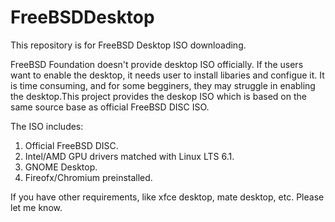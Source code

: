 # FreeBSDDesktop
This repository is for FreeBSD Desktop ISO downloading.

FreeBSD Foundation doesn't provide desktop ISO officially. If the users want to enable the desktop, it needs user to install libaries and configue it. It is time consuming, and for some begginers, they may struggle in enabling the desktop.This project provides the deskop ISO which is based on the same source base as official FreeBSD DISC ISO.

The ISO includes:
  1. Official FreeBSD DISC.
  2. Intel/AMD GPU drivers matched with Linux LTS 6.1.
  3. GNOME Desktop.
  4. Fireofx/Chromium preinstalled.
     
If you have other requirements, like xfce desktop, mate desktop, etc. Please let me know.
